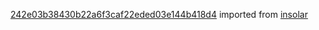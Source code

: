 [242e03b38430b22a6f3caf22eded03e144b418d4](https://github.com/insolar/insolar/commit/242e03b38430b22a6f3caf22eded03e144b418d4) imported from [insolar](https://github.com/insolar/insolar)
